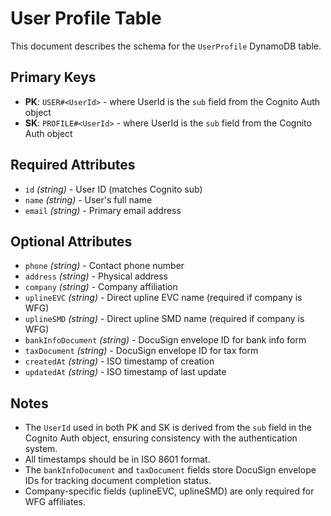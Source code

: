 # User Profile Table

This document describes the schema for the `UserProfile` DynamoDB table.

## Primary Keys
- **PK**: `USER#<UserId>` - where UserId is the `sub` field from the Cognito Auth object
- **SK**: `PROFILE#<UserId>` - where UserId is the `sub` field from the Cognito Auth object

## Required Attributes
- `id` *(string)* - User ID (matches Cognito sub)
- `name` *(string)* - User's full name
- `email` *(string)* - Primary email address

## Optional Attributes
- `phone` *(string)* - Contact phone number
- `address` *(string)* - Physical address
- `company` *(string)* - Company affiliation
- `uplineEVC` *(string)* - Direct upline EVC name (required if company is WFG)
- `uplineSMD` *(string)* - Direct upline SMD name (required if company is WFG)
- `bankInfoDocument` *(string)* - DocuSign envelope ID for bank info form
- `taxDocument` *(string)* - DocuSign envelope ID for tax form
- `createdAt` *(string)* - ISO timestamp of creation
- `updatedAt` *(string)* - ISO timestamp of last update

## Notes
- The `UserId` used in both PK and SK is derived from the `sub` field in the Cognito Auth object, ensuring consistency with the authentication system.
- All timestamps should be in ISO 8601 format.
- The `bankInfoDocument` and `taxDocument` fields store DocuSign envelope IDs for tracking document completion status.
- Company-specific fields (uplineEVC, uplineSMD) are only required for WFG affiliates.
